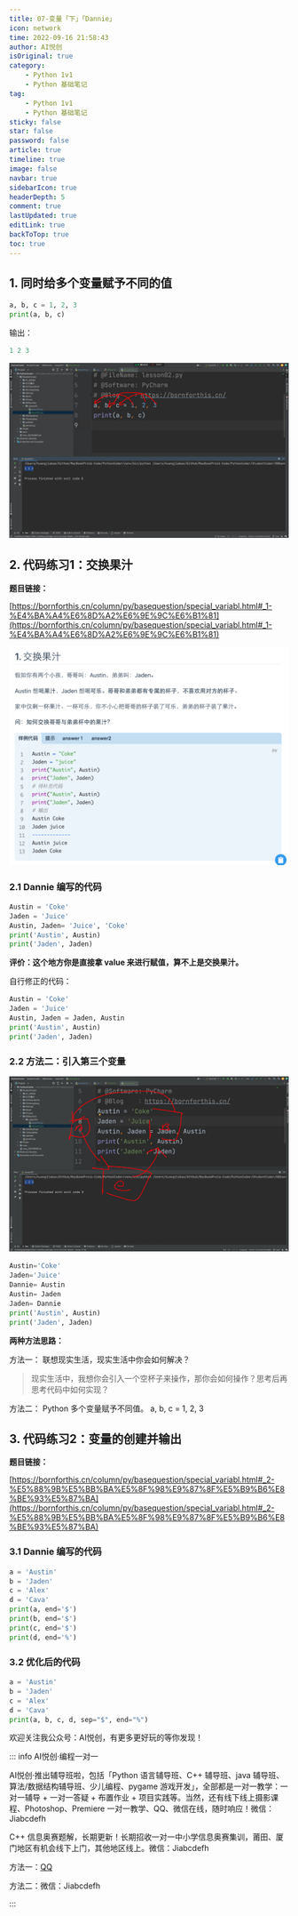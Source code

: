 ```yaml
---
title: 07-变量「下」「Dannie」
icon: network
time: 2022-09-16 21:58:43
author: AI悦创
isOriginal: true
category: 
    - Python 1v1
    - Python 基础笔记
tag:
    - Python 1v1
    - Python 基础笔记
sticky: false
star: false
password: false
article: true
timeline: true
image: false
navbar: true
sidebarIcon: true
headerDepth: 5
comment: true
lastUpdated: true
editLink: true
backToTop: true
toc: true
---
```


## 1. 同时给多个变量赋予不同的值

```python
a, b, c = 1, 2, 3
print(a, b, c)
```

输出：

```python
1 2 3
```

![image-20220916220122226](./07.assets/image-20220916220122226.png)

## 2. 代码练习1：交换果汁

**题目链接：**

[https://bornforthis.cn/column/py/basequestion/special_variabl.html#_1-%E4%BA%A4%E6%8D%A2%E6%9E%9C%E6%B1%81](https://bornforthis.cn/column/py/basequestion/special_variabl.html#_1-%E4%BA%A4%E6%8D%A2%E6%9E%9C%E6%B1%81)

![image-20220916220307656](./07.assets/image-20220916220307656.png)

### 2.1 Dannie 编写的代码

```python
Austin = 'Coke'
Jaden = 'Juice'
Austin, Jaden= 'Juice', 'Coke'
print('Austin', Austin)
print('Jaden', Jaden)
```

**评价：这个地方你是直接拿 value 来进行赋值，算不上是交换果汁。**

自行修正的代码：

```python
Austin = 'Coke'
Jaden = 'Juice'
Austin, Jaden = Jaden, Austin
print('Austin', Austin)
print('Jaden', Jaden)
```

### 2.2 方法二：引入第三个变量

![image-20220916222929385](./07.assets/image-20220916222929385.png)

```python
Austin='Coke'
Jaden='Juice'
Dannie= Austin
Austin= Jaden
Jaden= Dannie
print('Austin', Austin)
print('Jaden', Jaden)
```

**两种方法思路：**

方法一： 联想现实生活，现实生活中你会如何解决？

> 现实生活中，我想你会引入一个空杯子来操作，那你会如何操作？思考后再思考代码中如何实现？

方法二： Python 多个变量赋予不同值。
a, b, c = 1, 2, 3

## 3. 代码练习2：变量的创建并输出

**题目链接：**

[https://bornforthis.cn/column/py/basequestion/special_variabl.html#_2-%E5%88%9B%E5%BB%BA%E5%8F%98%E9%87%8F%E5%B9%B6%E8%BE%93%E5%87%BA](https://bornforthis.cn/column/py/basequestion/special_variabl.html#_2-%E5%88%9B%E5%BB%BA%E5%8F%98%E9%87%8F%E5%B9%B6%E8%BE%93%E5%87%BA)

### 3.1 Dannie 编写的代码

```python
a = 'Austin'
b = 'Jaden'
c = 'Alex'
d = 'Cava'
print(a, end='$')
print(b, end='$')
print(c, end='$')
print(d, end='%')
```

### 3.2 优化后的代码

```python
a = 'Austin'
b = 'Jaden'
c = 'Alex'
d = 'Cava'
print(a, b, c, d, sep="$", end="%")
```













欢迎关注我公众号：AI悦创，有更多更好玩的等你发现！

::: info AI悦创·编程一对一

AI悦创·推出辅导班啦，包括「Python 语言辅导班、C++ 辅导班、java 辅导班、算法/数据结构辅导班、少儿编程、pygame 游戏开发」，全部都是一对一教学：一对一辅导 + 一对一答疑 + 布置作业 + 项目实践等。当然，还有线下线上摄影课程、Photoshop、Premiere 一对一教学、QQ、微信在线，随时响应！微信：Jiabcdefh

C++ 信息奥赛题解，长期更新！长期招收一对一中小学信息奥赛集训，莆田、厦门地区有机会线下上门，其他地区线上。微信：Jiabcdefh

方法一：[QQ](http://wpa.qq.com/msgrd?v=3&uin=1432803776&site=qq&menu=yes)

方法二：微信：Jiabcdefh

:::
